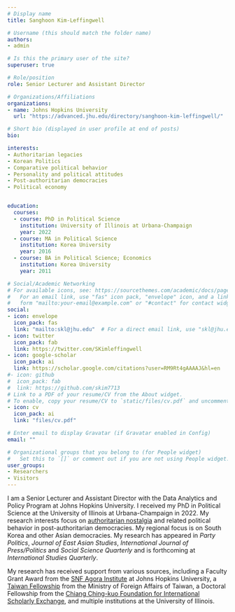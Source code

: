 ```yaml
---
# Display name
title: Sanghoon Kim-Leffingwell

# Username (this should match the folder name)
authors:
- admin

# Is this the primary user of the site?
superuser: true

# Role/position
role: Senior Lecturer and Assistant Director

# Organizations/Affiliations
organizations:
- name: Johns Hopkins University
  url: "https://advanced.jhu.edu/directory/sanghoon-kim-leffingwell/"

# Short bio (displayed in user profile at end of posts)
bio: 

interests:
- Authoritarian legacies
- Korean Politics
- Comparative political behavior
- Personality and political attitudes
- Post-authoritarian democracies
- Political economy 


education:
  courses:
  - course: PhD in Political Science
    institution: University of Illinois at Urbana-Champaign
    year: 2022
  - course: MA in Political Science
    institution: Korea University
    year: 2016
  - course: BA in Political Science; Economics
    institution: Korea University
    year: 2011

# Social/Academic Networking
# For available icons, see: https://sourcethemes.com/academic/docs/page-builder/#icons
#   For an email link, use "fas" icon pack, "envelope" icon, and a link in the
#   form "mailto:your-email@example.com" or "#contact" for contact widget.
social:
- icon: envelope
  icon_pack: fas
  link: "mailto:skl@jhu.edu"  # For a direct email link, use "skl@jhu.edu".
- icon: twitter
  icon_pack: fab
  link: https://twitter.com/SKimleffingwell
- icon: google-scholar
  icon_pack: ai
  link: https://scholar.google.com/citations?user=RM9Rt4gAAAAJ&hl=en
#- icon: github
#  icon_pack: fab
#  link: https://github.com/skim7713
# Link to a PDF of your resume/CV from the About widget.
# To enable, copy your resume/CV to `static/files/cv.pdf` and uncomment the lines below.
- icon: cv
  icon_pack: ai
  link: "files/cv.pdf"

# Enter email to display Gravatar (if Gravatar enabled in Config)
email: ""

# Organizational groups that you belong to (for People widget)
#   Set this to `[]` or comment out if you are not using People widget.
user_groups:
- Researchers
- Visitors
---
```


I am a Senior Lecturer and Assistant Director with the Data Analytics and Policy Program at Johns Hopkins University. I received my PhD in Political Science at the University of Illinois at Urbana-Champaign in 2022. My research interests focus on [authoritarian nostalgia](https://www.sanghoonkim.org/publication/dissertation/bookproject/) and related political behavior in post-authoritarian democracies. My regional focus is on South Korea and other Asian democracies. My research has appeared in *Party Politics*, *Journal of East Asian Studies*, _International Journal of Press/Politics_ and *Social Science Quarterly* and is forthcoming at _International Studies Quarterly_.
 
My research has received support from various sources, including a Faculty Grant Award from the [SNF Agora Institute](https://snfagora.jhu.edu) at Johns Hopkins University, a [Taiwan Fellowship](https://taiwanfellowship.ncl.edu.tw/eng/index.aspx) from the Ministry of Foreign Affairs of Taiwan, a Doctoral Fellowship from the [Chiang Ching-kuo Foundation for International Scholarly Exchange](http://www.cckf.org/en/), and multiple institutions at the University of Illinois. 


